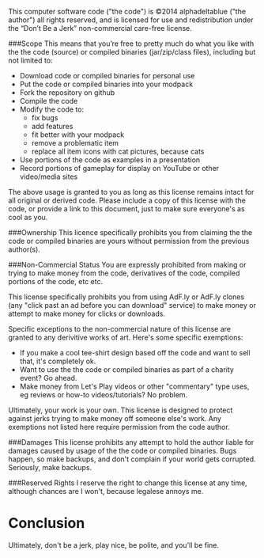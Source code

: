 This computer software code ("the code") is ©2014 alphadeltablue ("the author") all rights reserved, and is licensed for use and redistribution under the “Don’t Be a Jerk” non-commercial care-free license.

###Scope
This means that you’re free to pretty much do what you like with the the code (source) or compiled binaries (jar/zip/class files), including but not limited to:
* Download code or compiled binaries for personal use
* Put the code or compiled binaries into your modpack
* Fork the repository on github
* Compile the code
* Modify the code to: 
  * fix bugs 
  * add features 
  * fit better with your modpack
  * remove a problematic item
  * replace all item icons with cat pictures, because cats
* Use portions of the code as examples in a presentation
* Record portions of gameplay for display on YouTube or other video/media sites

The above usage is granted to you as long as this license remains intact for all original or derived code. Please include a copy of this license with the code, or provide a link to this document, just to make sure everyone's as cool as you.

###Ownership
This licence specifically prohibits you from claiming the the code or compiled binaries are yours without permission from the previous author(s). 

###Non-Commercial Status
You are expressly prohibited from making or trying to make money from the code, derivatives of the code, compiled portions of the code, etc etc.

This license specifically prohibits you from using AdF.ly or AdF.ly clones (any "click past an ad before you can download" service) to make money or attempt to make money for clicks or downloads.

Specific exceptions to the non-commercial nature of this license are granted to any derivitive works of art. Here's some specific exemptions:
* If you make a cool tee-shirt design based off the code and want to sell that, it's completely ok. 
* Want to use the the code or compiled binaries as part of a charity event? Go ahead. 
* Make money from Let's Play videos or other "commentary" type uses, eg reviews or how-to videos/tutorials? No problem.

Ultimately, your work is your own. This license is designed to protect against jerks trying to make money off someone else's work. Any exemptions not listed here require permission from the code author.

###Damages
This license prohibits any attempt to hold the author liable for damages caused by usage of the the code or compiled binaries. Bugs happen, so make backups, and don't complain if your world gets corrupted. Seriously, make backups.

###Reserved Rights
I reserve the right to change this license at any time, although chances are I won't, because legalese annoys me.

Conclusion
====
Ultimately, don't be a jerk, play nice, be polite, and you'll be fine.


